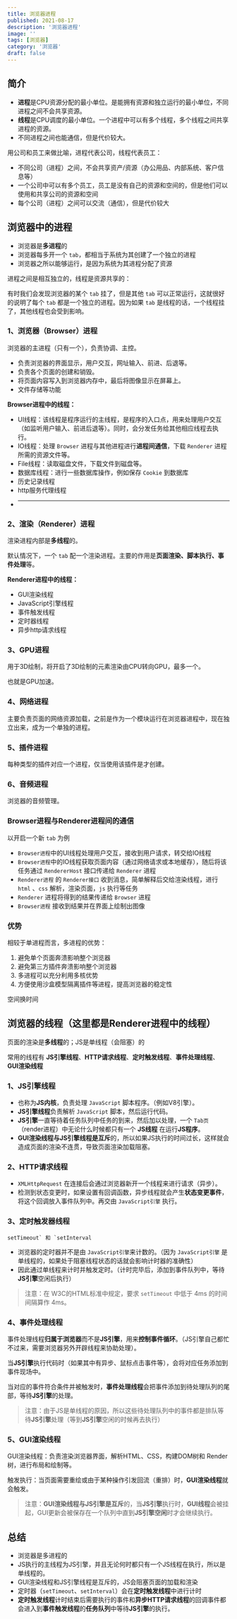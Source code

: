 ```yaml
---
title: 浏览器进程
published: 2021-08-17
description: '浏览器进程'
image: ''
tags: [浏览器]
category: '浏览器'
draft: false 
---
```


## 简介

- **进程**是CPU资源分配的最小单位。是能拥有资源和独立运行的最小单位，不同进程之间不会共享资源。
- **线程**是CPU调度的最小单位。一个进程中可以有多个线程，多个线程之间共享进程的资源。
- 不同进程之间也能通信，但是代价较大。

用公司和员工来做比喻，进程代表公司，线程代表员工：

- 不同公司（进程）之间，不会共享资产/资源（办公用品、内部系统、客户信息等）
- 一个公司中可以有多个员工，员工是没有自己的资源和空间的，但是他们可以使用和共享公司的资源和空间
- 每个公司（进程）之间可以交流（通信），但是代价较大

## 浏览器中的进程

- 浏览器是**多进程**的
- 浏览器每多开一个 `tab`，都相当于系统为其创建了一个独立的进程
- 浏览器之所以能够运行，是因为系统为其进程分配了资源

进程之间是相互独立的，线程是资源共享的：

有时我们会发现浏览器的某个 `tab` 挂了，但是其他 `tab` 可以正常运行，这就很好的说明了每个 `tab` 都是一个独立的进程。因为如果 `tab` 是线程的话，一个线程挂了，其他线程也会受到影响。

### 1、浏览器（Browser）进程

浏览器的主进程（只有一个），负责协调、主控。

- 负责浏览器的界面显示，用户交互，网址输入、前进、后退等。
- 负责各个页面的创建和销毁。
- 将页面内容写入到浏览器内存中，最后将图像显示在屏幕上。
- 文件存储等功能

**Browser进程中的线程：**

- UI线程：该线程是程序运行的主线程，是程序的入口点，用来处理用户交互（如监听用户输入、前进后退等）。同时，会分发任务给其他相应线程去执行。
- IO线程：处理 `Browser` 进程与其他进程进行**进程间通信**，下载 `Renderer` 进程所需的资源文件等。
- File线程：读取磁盘文件，下载文件到磁盘等。
- 数据库线程：进行一些数据库操作，例如保存 `Cookie` 到数据库
- 历史记录线程
- http服务代理线程
- ***

### 2、渲染（Renderer）进程

渲染进程内部是**多线程**的。

默认情况下，一个 `tab` 配一个渲染进程。主要的作用是**页面渲染、脚本执行、事件处理**等。

**Renderer进程中的线程：**

- GUI渲染线程
- JavaScript引擎线程
- 事件触发线程
- 定时器线程
- 异步http请求线程

### 3、GPU进程

用于3D绘制，将开启了3D绘制的元素渲染由CPU转向GPU，最多一个。

也就是GPU加速。

### 4、网络进程

主要负责页面的网络资源加载，之前是作为一个模块运行在浏览器进程中，现在独立出来，成为一个单独的进程。

### 5、插件进程

每种类型的插件对应一个进程，仅当使用该插件是才创建。

### 6、音频进程

浏览器的音频管理。

### Browser进程与Renderer进程间的通信

以开启一个新 `tab` 为例

- `Browser进程`中的UI线程处理用户交互，接收到用户请求，转交给IO线程
- `Browser进程`中的IO线程获取页面内容（通过网络请求或本地缓存），随后将该任务通过 `RendererHost` 接口传递给 `Renderer` 进程
- `Renderer进程` 的 `Renderer接口` 收到消息，简单解释后交给渲染线程，进行 `html` 、`css` 解析，渲染页面，`js` 执行等任务
- `Renderer` 进程将得到的结果传递给 `Browser` 进程
- `Browser进程` 接收到结果并在界面上绘制出图像

### 优势

相较于单进程而言，多进程的优势：

1. 避免单个页面奔溃影响整个浏览器
2. 避免第三方插件奔溃影响整个浏览器
3. 多进程可以充分利用多核优势
4. 方便使用沙盒模型隔离插件等进程，提高浏览器的稳定性

空间换时间

## 浏览器的线程（这里都是Renderer进程中的线程）

页面的渲染是**多线程**的；JS是单线程（会阻塞）的

常用的线程有 **JS引擎线程**、**HTTP请求线程**、**定时触发线程**、**事件处理线程**、**GUI渲染线程**

### 1、JS引擎线程

- 也称为**JS内核**，负责处理 `JavaScript` 脚本程序。（例如V8引擎）。
- **JS引擎线程**负责解析 `JavaScript` 脚本，然后运行代码。
- **JS引擎**一直等待着任务队列中任务的到来，然后加以处理，一个 `Tab页`（render进程）中无论什么时候都只有一个 **JS线程** 在运行**JS程序**。
- **GUI渲染线程与JS引擎线程是互斥**的，所以如果JS执行的时间过长，这样就会造成页面的渲染不连贯，导致页面渲染加载阻塞。

### 2、HTTP请求线程

- `XMLHttpRequest` 在连接后会通过浏览器新开一个线程来进行请求（异步）。
- 检测到状态变更时，如果设置有回调函数，异步线程就会产生**状态变更事件**，将这个回调放入事件队列中。再交由 `JavaScript引擎` 执行。

### 3、定时触发器线程

```
setTimeout` 和 `setInterval
```

- 浏览器的定时器并不是由 `JavaScript引擎`来计数的。（因为 `JavaScript引擎` 是单线程的，如果处于阻塞线程状态的话就会影响计时器的准确性）
- 因此通过单线程来计时并触发定时。（计时完毕后，添加到事件队列中，等待**JS引擎**空闲后执行）

> 注意：在 W3C的HTML标准中规定，要求 `setTimeout` 中低于 4ms 的时间间隔算作 4ms。

### 4、事件处理线程

事件处理线程**归属于浏览器**而不是**JS引擎**，用来**控制事件循环**。（JS引擎自己都忙不过来，需要浏览器另外开辟线程来协助处理）。

当**JS引擎**执行代码时（如果其中有异步、鼠标点击事件等），会将对应任务添加到事件现场中。

当对应的事件符合条件并被触发时，**事件处理线程**会把事件添加到待处理队列的尾部，等待**JS引擎**的处理。

> 注意：由于JS是单线程的原因，所以这些待处理队列中的事件都是排队等待**JS引擎**处理（等到**JS引擎**空闲的时候再去执行）

### 5、GUI渲染线程

GUI渲染线程：负责渲染浏览器界面，解析HTML、CSS，构建DOM树和 Render 树，进行布局和绘制等。

触发执行：当页面需要重绘或由于某种操作引发回流（重排）时，**GUI渲染线程**就会触发。

> 注意：**GUI渲染线程与JS引擎是互斥**的，当**JS引擎**执行时，**GUI线程**会被挂起，GUI更新会被保存在一个队列中直到**JS引擎空闲**时才会继续执行。

## 总结

- 浏览器是多进程的
- JS执行的主线程为JS引擎，并且无论何时都只有一个JS线程在执行，所以是单线程的。
- GUI渲染线程和JS引擎线程是互斥的，JS会阻塞页面的加载和渲染
- 定时器（`setTimeout`、`setInterval`）会在**定时触发线程**中进行计时
- **定时触发线程**计时结束后需要执行的事件和**异步HTTP请求线程**的回调事件都会进入到**事件触发线程**的**任务队列**中等待**JS引擎**的执行。